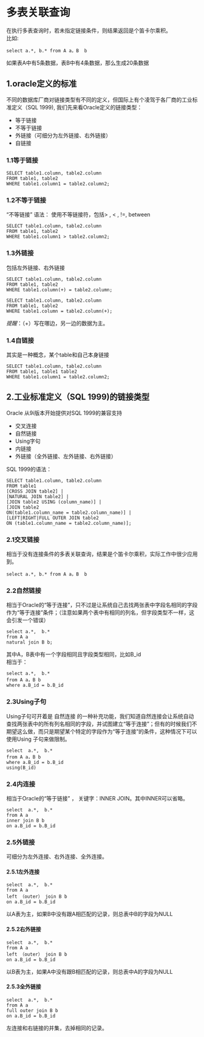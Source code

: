 #	多表关联查询	
在执行多表查询时，若未指定链接条件，则结果返回是个笛卡尔乘积。  
比如:  
	
	select a.*, b.* from A a，B  b  
	
如果表A中有5条数据，表B中有4条数据，那么生成20条数据  
##	1.oracle定义的标准  
不同的数据库厂商对链接类型有不同的定义，但国际上有个凌驾于各厂商的工业标准定义（SQL 1999), 我们先来看Oracle定义的链接类型：  

*	等于链接  
*	不等于链接  
*	外链接（可细分为左外链接、右外链接）  
*	自链接  

###	1.1等于链接
	SELECT table1.column, table2.column
	FROM table1, table2
	WHERE table1.column1 = table2.column2;  
	
###	1.2不等于链接
“不等链接” 语法： 使用不等链接符，包括&gt; , &lt; , !=, between  

	SELECT table1.column, table2.column
	FROM table1, table2
	WHERE table1.column1 > table2.column2;  
 
###	1.3外链接
包括左外链接、右外链接  

	SELECT table1.column, table2.column
	FROM table1, table2
	WHERE table1.column(+) = table2.column;  
	
	SELECT table1.column, table2.column
	FROM table1, table2
	WHERE table1.column = table2.column(+);  
	
*提醒*：（+）写在哪边，另一边的数据为主。  
###	1.4自链接
其实是一种概念，某个table和自己本身链接  
	
	SELECT table1.column, table2.column
	FROM table1, table1 table2
	WHERE table1.column1 = table2.column2;  
	
##	2.工业标准定义（SQL 1999)的链接类型
Oracle 从9i版本开始提供对SQL 1999的兼容支持  

*	交叉连接  
*	自然链接  
*	Using字句  
*	内链接  
*	外链接（全外链接、左外链接、右外链接）   

SQL 1999的语法：  

	SELECT table1.column, table2.column
	FROM table1
	[CROSS JOIN table2] |
	[NATURAL JOIN table2] |
	[JOIN table2 USING (column_name)] |
	[JOIN table2
	ON(table1.column_name = table2.column_name)] |
	[LEFT|RIGHT|FULL OUTER JOIN table2 
	ON (table1.column_name = table2.column_name)];  
	
###	2.1交叉链接
相当于没有连接条件的多表关联查询，结果是个笛卡尔乘积，实际工作中很少应用到。  
	
	select a.*, b.* from A a，B  b    
	
###	2.2自然链接
相当于Oracle的“等于连接”，只不过是让系统自己去找两张表中字段名相同的字段作为“等于连接”条件；（注意如果两个表中有相同的列名，但字段类型不一样，这会引发一个错误）  

	select a.*,  b.* 
	from A a
	natural join B b;  
	
其中A，B表中有一个字段相同且字段类型相同，比如B_id  
相当于：  

	select a.*,  b.* 
	from A a，B b
	where a.B_id = b.B_id  
	
###	2.3Using子句
Using子句可开着是 自然连接 的一种补充功能，我们知道自然连接会让系统自动查找两张表中的所有列名相同的字段，并试图建立“等于连接”；但有的时候我们不期望这么做，而只是期望某个特定的字段作为“等于连接”的条件，这种情况下可以使用Using 子句来做限制。  
	
	select  a.*,  b.*  
	from A a，B b
	where a.B_id = b.B_id 
	using(B_id)  
	
###	2.4内连接
相当于Oracle的“等于链接” ， 关键字：INNER JOIN。其中INNER可以省略。  

	select  a.*,  b.* 
	from A a
	inner join B b
	on a.B_id = b.B_id  
	
###	2.5外链接
可细分为左外连接、右外连接、全外连接。  
####	2.5.1左外连接     	
   	select  a.*,  b.* 
	from A a
	left （outer） join B b
	on a.B_id = b.B_id  
以A表为主，如果B中没有跟A相匹配的记录，则总表中B的字段为NULL  
####	2.5.2右外链接
	select  a.*,  b.* 
	from A a
	left （outer） join B b
	on a.B_id = b.B_id  
以B表为主，如果A中没有跟B相匹配的记录，则总表中A的字段为NULL  
####	2.5.3全外链接
	select  a.*,  b.* 
	from A a
	full outer join B b
	on a.B_id = b.B_id  
左连接和右链接的并集，去掉相同的记录。  
